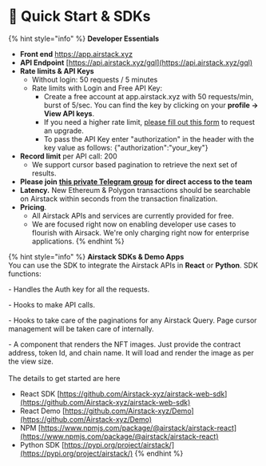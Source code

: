 # 🚀 Quick Start & SDKs

{% hint style="info" %}
**Developer Essentials**

* **Front end** [https://app.airstack.xyz ](https://app.airstack.xyz)
* **API Endpoint** [https://api.airstack.xyz/gql](https://api.airstack.xyz/gql)
* **Rate limits & API Keys**
  * Without login: 50 requests / 5 minutes
  * Rate limits with Login and Free API Key:&#x20;
    * Create a free account at app.airstack.xyz with 50 requests/min, burst of 5/sec. You can find the key by clicking on your **profile -> View API keys**.&#x20;
    * If you need a higher rate limit, [please fill out this form](https://o5weogb3uux.typeform.com/to/u5CNxhWc) to request an upgrade.&#x20;
    * To pass the API Key enter "authorization" in the header with the key value as follows: {"authorization":"your\_key"}
* **Record limit** per API call: 200
  * We support cursor based pagination to retrieve the next set of results.
* **Please join** [**this private Telegram group**](https://t.me/+iL8v1-mSZmZiYzRh) **for direct access to the team**
* **Latency.** New Ethereum & Polygon transactions should be searchable on Airstack within seconds from the transaction finalization.
* **Pricing**.&#x20;
  * All Airstack APIs and services are currently provided for free.
  * We are focused right now on enabling developer use cases to flourish with Airsack. We're only charging right now for enterprise applications.
{% endhint %}

{% hint style="info" %}
**Airstack SDKs & Demo Apps**\
You can use the SDK to integrate the Airstack APIs in **React** or **Python**. SDK functions:

\- Handles the Auth key for all the requests.

\- Hooks to make API calls.

\- Hooks to take care of the paginations for any Airstack Query. Page cursor management will be taken care of internally.

\- A component that renders the NFT images. Just provide the contract address, token Id, and chain name. It will load and render the image as per the view size.\
\
The details to get started are here&#x20;

* React SDK [https://github.com/Airstack-xyz/airstack-web-sdk](https://github.com/Airstack-xyz/airstack-web-sdk)
* React Demo [https://github.com/Airstack-xyz/Demo](https://github.com/Airstack-xyz/Demo)
* NPM [https://www.npmjs.com/package/@airstack/airstack-react](https://www.npmjs.com/package/@airstack/airstack-react)
* Python SDK [https://pypi.org/project/airstack/](https://pypi.org/project/airstack/)
{% endhint %}
